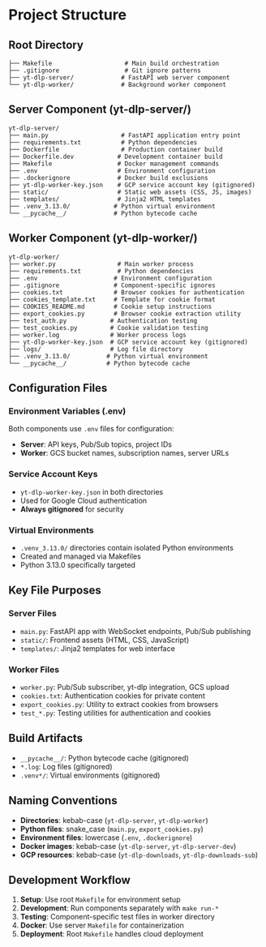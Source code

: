 # Project Structure

## Root Directory
```
├── Makefile                    # Main build orchestration
├── .gitignore                  # Git ignore patterns
├── yt-dlp-server/             # FastAPI web server component
└── yt-dlp-worker/             # Background worker component
```

## Server Component (yt-dlp-server/)
```
yt-dlp-server/
├── main.py                    # FastAPI application entry point
├── requirements.txt           # Python dependencies
├── Dockerfile                 # Production container build
├── Dockerfile.dev            # Development container build
├── Makefile                  # Docker management commands
├── .env                      # Environment configuration
├── .dockerignore             # Docker build exclusions
├── yt-dlp-worker-key.json    # GCP service account key (gitignored)
├── static/                   # Static web assets (CSS, JS, images)
├── templates/                # Jinja2 HTML templates
├── .venv_3.13.0/            # Python virtual environment
└── __pycache__/             # Python bytecode cache
```

## Worker Component (yt-dlp-worker/)
```
yt-dlp-worker/
├── worker.py                 # Main worker process
├── requirements.txt          # Python dependencies
├── .env                     # Environment configuration
├── .gitignore               # Component-specific ignores
├── cookies.txt              # Browser cookies for authentication
├── cookies_template.txt     # Template for cookie format
├── COOKIES_README.md        # Cookie setup instructions
├── export_cookies.py        # Browser cookie extraction utility
├── test_auth.py            # Authentication testing
├── test_cookies.py         # Cookie validation testing
├── worker.log              # Worker process logs
├── yt-dlp-worker-key.json  # GCP service account key (gitignored)
├── logs/                   # Log file directory
├── .venv_3.13.0/          # Python virtual environment
└── __pycache__/           # Python bytecode cache
```

## Configuration Files

### Environment Variables (.env)
Both components use `.env` files for configuration:
- **Server**: API keys, Pub/Sub topics, project IDs
- **Worker**: GCS bucket names, subscription names, server URLs

### Service Account Keys
- `yt-dlp-worker-key.json` in both directories
- Used for Google Cloud authentication
- **Always gitignored** for security

### Virtual Environments
- `.venv_3.13.0/` directories contain isolated Python environments
- Created and managed via Makefiles
- Python 3.13.0 specifically targeted

## Key File Purposes

### Server Files
- `main.py`: FastAPI app with WebSocket endpoints, Pub/Sub publishing
- `static/`: Frontend assets (HTML, CSS, JavaScript)
- `templates/`: Jinja2 templates for web interface

### Worker Files
- `worker.py`: Pub/Sub subscriber, yt-dlp integration, GCS upload
- `cookies.txt`: Authentication cookies for private content
- `export_cookies.py`: Utility to extract cookies from browsers
- `test_*.py`: Testing utilities for authentication and cookies

## Build Artifacts
- `__pycache__/`: Python bytecode cache (gitignored)
- `*.log`: Log files (gitignored)
- `.venv*/`: Virtual environments (gitignored)

## Naming Conventions
- **Directories**: kebab-case (`yt-dlp-server`, `yt-dlp-worker`)
- **Python files**: snake_case (`main.py`, `export_cookies.py`)
- **Environment files**: lowercase (`.env`, `.dockerignore`)
- **Docker images**: kebab-case (`yt-dlp-server`, `yt-dlp-server-dev`)
- **GCP resources**: kebab-case (`yt-dlp-downloads`, `yt-dlp-downloads-sub`)

## Development Workflow
1. **Setup**: Use root `Makefile` for environment setup
2. **Development**: Run components separately with `make run-*`
3. **Testing**: Component-specific test files in worker directory
4. **Docker**: Use server `Makefile` for containerization
5. **Deployment**: Root `Makefile` handles cloud deployment